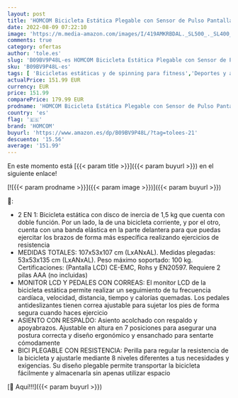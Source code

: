 ```yaml
---
layout: post
title: 'HOMCOM Bicicleta Estática Plegable con Sensor de Pulso Pantalla LCD Resistencia Ajustable de 8 Niveles Sillín Regulable y Respaldo para Entrenamiento en Casa 107x53x107 cm Negro'
date: 2022-08-09 07:22:10
image: 'https://m.media-amazon.com/images/I/419AMKRBDAL._SL500_._SL400_.jpg'
comments: true
category: ofertas
author: 'tole.es'
slug: 'B09BV9P48L-es HOMCOM Bicicleta Estática Plegable con Sensor de Pulso...'
sku: 'B09BV9P48L-es'
tags: [ 'Bicicletas estáticas y de spinning para fitness','Deportes y aire libre','Fitness y ejercicio','Máquinas de cardio para fitness','bicicleta','homcom','🇪🇸', ]
actualPrice: 151.99 EUR
currency: EUR
price: 151.99
comparePrice: 179.99 EUR
prodname: 'HOMCOM Bicicleta Estática Plegable con Sensor de Pulso Pantalla LCD Resistencia Ajustable de 8 Niveles Sillín Regulable y Respaldo para Entrenamiento en Casa 107x53x107 cm Negro'
country: 'es'
flag: '🇪🇸'
brand: 'HOMCOM'
buyurl: 'https://www.amazon.es/dp/B09BV9P48L/?tag=tolees-21'
descuento: '15.56'
average: '151.99'
---
```


En este momento está [{{< param title >}}]({{< param buyurl >}}) en el siguiente enlace!

[![{{< param prodname >}}]({{< param image >}})]({{< param buyurl >}})

🔎:

- 2 EN 1: Bicicleta estática con disco de inercia de 1,5 kg que cuenta con doble función. Por un lado, la de una bicicleta corriente, y por el otro, cuenta con una banda elástica en la parte delantera para que puedas ejercitar los brazos de forma más específica realizando ejercicios de resistencia
- MEDIDAS TOTALES: 107x53x107 cm (LxANxAL). Medidas plegadas: 53x53x135 cm (LxANxAL). Peso máximo soportado: 100 kg. Certificaciones: (Pantalla LCD) CE-EMC, Rohs y EN20597. Requiere 2 pilas AAA (no incluidas)
- MONITOR LCD Y PEDALES CON CORREAS: El monitor LCD de la bicicleta estática permite realizar un seguimiento de tu frecuencia cardíaca, velocidad, distancia, tiempo y calorías quemadas. Los pedales antideslizantes tienen correa ajustable para sujetar los pies de forma segura cuando haces ejercicio
- ASIENTO CON RESPALDO: Asiento acolchado con respaldo y apoyabrazos. Ajustable en altura en 7 posiciones para asegurar una postura correcta y diseño ergonómico y ensanchado para sentarte cómodamente
- BICI PLEGABLE CON RESISTENCIA: Perilla para regular la resistencia de la bicicleta y ajustarle mediante 8 niveles diferentes a tus necesidades y exigencias. Su diseño plegable permite transportar la bicicleta fácilmente y almacenarla sin apenas utilizar espacio

[🛒 Aquí!!!]({{< param buyurl >}})
